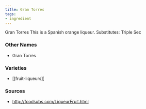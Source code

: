 ```yaml
---
title: Gran Torres
tags:
- ingredient
---
```

Gran Torres This is a Spanish orange liqueur. Substitutes: Triple Sec

### Other Names

* Gran Torres

### Varieties

* [[fruit-liqueurs]]

### Sources
* http://foodsubs.com/LiqueurFruit.html
